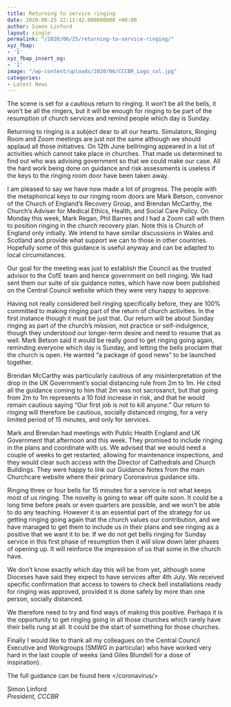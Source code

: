 ```yaml
---
title: Returning to service ringing
date: 2020-06-25 22:11:42.000000000 +00:00
author: Simon Linford
layout: single
permalink: "/2020/06/25/returning-to-service-ringing/"
xyz_fbap:
- '1'
xyz_fbap_insert_og:
- '1'
image: "/wp-content/uploads/2020/06/CCCBR_Logo_col.jpg"
categories:
- Latest News
---
```

The scene is set for a cautious return to ringing. It won’t be all the bells, it won’t be all the ringers, but it will be enough for ringing to be part of the resumption of church services and remind people which day is Sunday.

Returning to ringing is a subject dear to all our hearts. Simulators, Ringing Room and Zoom meetings are just not the same although we should applaud all those initiatives. On 12th June bellringing appeared in a list of activities which cannot take place in churches. That made us determined to find out who was advising government so that we could make our case. All the hard work being done on guidance and risk assessments is useless if the keys to the ringing room door have been taken away.

<span style="font-style: inherit; font-weight: inherit;">I am pleased to say we have now made a lot of progress. The people with the metaphorical keys to our ringing room doors are Mark Betson, convenor of the Church of England’s Recovery Group, and Brendan McCarthy, the Church’s Adviser for Medical Ethics, Health, and Social Care Policy. On Monday this week, Mark Regan, Phil Barnes and I had a Zoom call with them to position ringing in the church recovery plan.</span> Note this is Church of England only initially. We intend to have similar discussions in Wales and Scotland and provide what support we can to those in other countries. Hopefully some of this guidance is useful anyway and can be adapted to local circumstances.

<span style="font-style: inherit; font-weight: inherit;">Our goal for the meeting was just to establish the Council as the trusted advisor to the CofE team and hence government on bell ringing. We had sent them our suite of six guidance notes, which have now been published on the Central Council website which they were very happy to approve. </span>

<span style="font-style: inherit; font-weight: inherit;">Having not really considered bell ringing specifically before, they are 100% committed to making ringing part of the return of church activities. In the first instance though it must be just that. Our return will be about Sunday ringing as part of the church’s mission, not practice or self-indulgence, though they understood our longer-term desire and need to resume that as well. Mark Betson said it would be really good to get ringing going again, reminding everyone which day is Sunday, and letting the bells proclaim that the church is open. He wanted “a package of good news” to be launched together.</span>

<span style="font-style: inherit; font-weight: inherit;">Brendan McCarthy was particularly cautious of any misinterpretation of the drop in the UK Government’s social distancing rule from 2m to 1m. He cited all the guidance coming to him that 2m was not sacrosanct, but that going from 2m to 1m</span><span style="font-style: inherit; font-weight: inherit;"> </span><span style="font-style: inherit; font-weight: inherit;">represents a 10 fold increase in risk, and that he would remain cautious saying “Our first job is not to kill anyone.”</span> Our return to ringing will therefore be cautious, socially distanced ringing, for a very limited period of 15 minutes, and only for services.

<span style="font-style: inherit; font-weight: inherit;">Mark and Brendan had meetings with Public Health England and UK Government that afternoon and this week. They promised to include ringing in the plans and coordinate with us. We advised that we would need a couple of weeks to get restarted, allowing for maintenance inspections, and they would clear such access with the Director of Cathedrals and Church Buildings. They were happy to link our Guidance Notes from the main Churchcare website where their primary Coronavirus guidance sits.</span>

<span style="font-style: inherit; font-weight: inherit;">Ringing three or four bells for 15 minutes for a service is not what keeps most of us ringing. The novelty is going to wear off quite soon. It could be a long time before peals or even quarters are possible, and we won&apos;t be able to do any teaching. However it is an essential part of the strategy for us getting ringing going again that the church values our contribution, and we have managed to get them to include us in their plans and see ringing as a positive that we want it to be. If we do not get bells ringing for Sunday service in this first phase of resumption then it will slow down later phases of opening up. It will reinforce the impression of us that some in the church have. </span>

We don’t know exactly which day this will be from yet, although some Dioceses have said they expect to have services after 4th July. We received specific confirmation that access to towers to check bell installations ready for ringing was approved, provided it is done safely by more than one person, socially distanced.

We therefore need to try and find ways of making this positive. Perhaps it is the opportunity to get ringing going in all those churches which rarely have their bells rung at all. It could be the start of something for those churches.

Finally I would like to thank all my colleagues on the Central Council Executive and Workgroups (SMWG in particular) who have worked very hard in the last couple of weeks (and Giles Blundell for a dose of inspiration).

The full guidance can be found here </coronavirus/>

Simon Linford  
_President, CCCBR_
